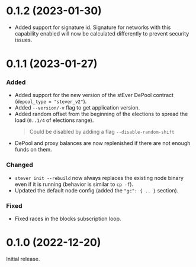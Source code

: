 # 0.1.2 (2023-01-30)

- Added support for signature id. Signature for networks with this capability enabled will now be
  calculated differently to prevent security issues.

# 0.1.1 (2023-01-27)

### Added

- Added support for the new version of the stEver DePool contract (`depool_type = "stever_v2"`).
- Added `--version/-v` flag to get application version.
- Added random offset from the beginning of the elections to spread the load (`0..1/4` of elections range).
  > Could be disabled by adding a flag `--disable-random-shift`
- DePool and proxy balances are now replenished if there are not enough funds on them.

### Changed

- `stever init --rebuild` now always replaces the existing node binary even if it is running (behavior is similar to `cp -f`).
- Updated the default node config (added the `"gc": { .. }` section).

### Fixed

- Fixed races in the blocks subscription loop.

# 0.1.0 (2022-12-20)

Initial release.

